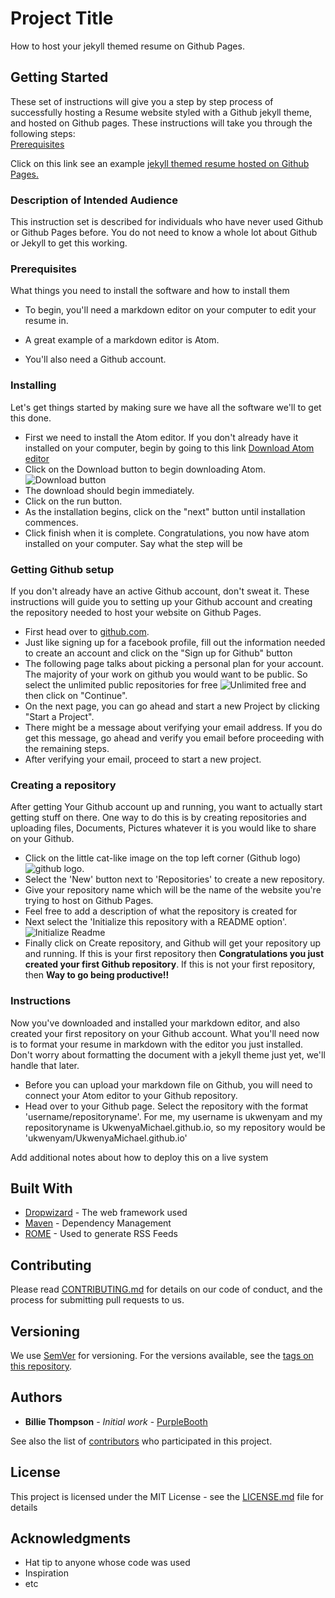 # Project Title

How to host your jekyll themed resume on Github Pages.

## Getting Started

These set of instructions will give you a step by step process of successfully hosting a Resume website styled with a Github jekyll theme, and hosted on Github pages. These instructions will take you through the following steps:  
[Prerequisites](https://github.com/ukwenyam/UkwenyaMichael.github.io#prerequisites)  


Click on this link see an example [jekyll themed resume hosted on Github Pages.](https://ukwenyam.github.io/UkwenyaMichael.github.io/)

### Description of Intended Audience

This instruction set is described for individuals who have never used Github or Github Pages before. You do not need to know a whole lot about Github or Jekyll to get this working.

### Prerequisites

What things you need to install the software and how to install them

* To begin, you'll need a markdown editor on your computer to edit your resume in.
 *  A great example of a markdown editor is Atom.

* You'll also need a Github account.


### Installing

Let's get things started by making sure we have all the software we'll to get this done.
* First we need to install the Atom editor. If you don't already have it installed on your computer, begin by going to this link [Download Atom editor](http://www.atom.io)
* Click on the  Download button to begin downloading Atom.
![Download button](http://github.com/ukwenyam/UkwenyaMichael.github.io/raw/master/Images/Downloadbutton.png)
* The download should begin immediately.
* Click on the run button.
* As the installation begins, click on the "next"  button until installation commences.
* Click finish when it is complete. Congratulations, you now have atom installed on your computer.
Say what the step will be

### Getting Github setup

If you don't already have an active Github account, don't sweat it. These instructions will guide you to setting up your Github account and creating the repository needed to host your website on Github Pages.
* First head over to [github.com](http://www.github.com).
* Just like signing up for a facebook profile, fill out the information needed to create an account and click on the "Sign up for Github" button
* The following page talks about picking a personal plan for your account. The majority of your work on github you would want to be public. So select the unlimited  public repositories for free
![Unlimited free](http://github.com/ukwenyam/UkwenyaMichael.github.io/raw/master/Images/freeRepos.png)
and then click on "Continue".
* On the next page, you can go ahead and start a new Project by clicking "Start a Project".
* There might be a message about verifying your email address. If you do get this message, go ahead and verify you email before proceeding with the remaining steps.
* After verifying your email, proceed to start a new project.

### Creating a repository

After getting Your Github account up and running, you want to actually start getting stuff on there. One way to do this is by creating repositories and uploading files, Documents, Pictures whatever it is you would like to share on your Github.
* Click on the little cat-like image on the top left corner (Github logo) ![github logo](https://i.imgur.com/lmCWsOw.jpg).
* Select the 'New' button next to 'Repositories' to create a new repository.
* Give your repository name which will be the name of the website you're trying to host on Github Pages.
* Feel free to add a description of what the repository is created for
* Next select the 'Initialize this repository with a README option'.
![Initialize Readme](http://github.com/ukwenyam/UkwenyaMichael.github.io/raw/master/Images/initializeREADME.png)
* Finally click on Create repository, and Github will get your repository up and running.
If this is your first repository then
 **Congratulations you just created your first Github repository**. If this is not your first repository, then **Way to go being productive!!**

### Instructions

Now you've downloaded and installed your markdown editor, and also created your first repository on your Github account.
What you'll need now is to format your resume in markdown with the editor you just installed. Don't worry about formatting the document with a jekyll theme just yet, we'll handle that later.
* Before you can upload your markdown file on Github, you will need to connect your Atom editor to your Github repository.
* Head over to your Github page. Select the repository with the format 'username/repositoryname'. For me, my username is ukwenyam and my repositoryname is UkwenyaMichael.github.io, so my repository would be 'ukwenyam/UkwenyaMichael.github.io'

Add additional notes about how to deploy this on a live system

## Built With

* [Dropwizard](http://www.dropwizard.io/1.0.2/docs/) - The web framework used
* [Maven](https://maven.apache.org/) - Dependency Management
* [ROME](https://rometools.github.io/rome/) - Used to generate RSS Feeds

## Contributing

Please read [CONTRIBUTING.md](https://gist.github.com/PurpleBooth/b24679402957c63ec426) for details on our code of conduct, and the process for submitting pull requests to us.

## Versioning

We use [SemVer](http://semver.org/) for versioning. For the versions available, see the [tags on this repository](https://github.com/your/project/tags).

## Authors

* **Billie Thompson** - *Initial work* - [PurpleBooth](https://github.com/PurpleBooth)

See also the list of [contributors](https://github.com/your/project/contributors) who participated in this project.

## License

This project is licensed under the MIT License - see the [LICENSE.md](LICENSE.md) file for details

## Acknowledgments

* Hat tip to anyone whose code was used
* Inspiration
* etc
